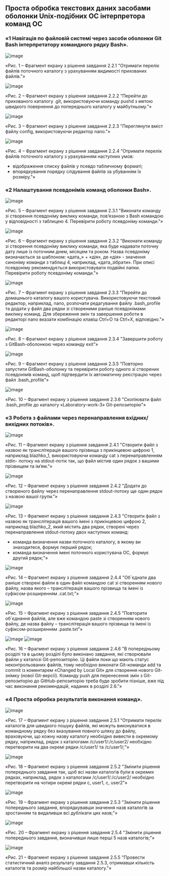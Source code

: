 ## Проста обробка текстових даних засобами оболонки Unix-подібних ОС інтерпретора команд ОС

### «1 Навігація по файловій системі через засоби оболонки Git Bash інтерпретатору командного рядку Bash».

![image](https://user-images.githubusercontent.com/127737516/232071312-9dcdfcc8-b279-46fb-9dea-328a8a083fda.png)

«Рис. 1 – Фрагмент екрану з рішення завдання 2.2.1 "Отримати перелік файлів поточного каталогу з урахуванням видимості прихованих файлів."»

![image](https://user-images.githubusercontent.com/127737516/232073250-dce93555-8cec-4758-880b-c02eca56970b.png)

«Рис. 2 – Фрагмент екрану з рішення завдання 2.2.2 "Перейти до прихованого каталогу .git, використовуючи команду pushd з метою швидкого 
повернення до попереднього каталогу у майбутньому."»

![image](https://user-images.githubusercontent.com/127737516/232074341-7e0acf1d-beb0-4eda-be43-75708a93da64.png)

«Рис. 3 – Фрагмент екрану з рішення завдання 2.2.3 "Переглянути вміст файлу config, використовуючи редактор nano."»

![image](https://user-images.githubusercontent.com/127737516/232076118-8046579a-79fd-4ecc-a81c-755f90e857f4.png)

«Рис. 4 – Фрагмент екрану з рішення завдання 2.2.4 "Отримати перелік файлів поточного каталогу з урахуванням наступних умов:
- відображення списку файлів у псевдо табличному форматі;
- впорядкування порядку слідування файлів за убуванням їх розміру."»

### «2 Налаштування псевдонімів команд оболонки Bash».

![image](https://user-images.githubusercontent.com/127737516/232232735-55de51f9-0a5b-4a8a-afdc-fb990254f290.png)

«Рис. 5 – Фрагмент екрану з рішення завдання 2.3.1 "Виконати команду зі створення псевдоніму виклику команди, пов’язаною з Bash
командою у відповідності з таблицею 4. Перевірити роботу псевдоніму команди."»

![image](https://user-images.githubusercontent.com/127737516/232233221-d5973767-31ce-4364-a7f9-6d5e1c04eed9.png)

«Рис. 6 – Фрагмент екрану з рішення завдання 2.3.2 "Виконати команду зі створення псевдоніму виклику команди, яка буде надавати
поточну дату лише із поточним днем, місяцем та роком. Назва псевдоніму визначається за шаблоном: «дата_» + «дія», де «дія» - значення 
синоніму команди з таблиці 4, наприклад, «дата_зібрати». При описі псевдоніму рекомендується використовувати подвійні лапки.
Перевірити роботу псевдоніму команди."»

![image](https://user-images.githubusercontent.com/127737516/232235693-333ebcdf-5cd7-457e-9fbf-465386fabbe3.png)

«Рис. 7 – Фрагмент екрану з рішення завдання 2.3.3 "Перейти до домашнього каталогу вашого користувача. Використовуючи текстовий редактор, 
наприклад, nano, розпочати редагування файлу .bash_profile та додати у файл два рядки зі створеними раніше псевдонімами виклику команд. 
Для збереження змін та завершення роботи в редакторі nano вказати комбінацію клавіш Ctrl+O та Ctrl+X, відповідно."»

![image](https://user-images.githubusercontent.com/127737516/232235760-94463574-b616-4630-8d85-cfc069d01e9f.png)

«Рис. 8 – Фрагмент екрану з рішення завдання 2.3.4 "Завершити роботу з GitBash-оболонкою через команду exit"»

![image](https://user-images.githubusercontent.com/127737516/232235867-d72bf783-1f4c-451b-95e6-6d9d34d288d5.png)

«Рис. 9 – Фрагмент екрану з рішення завдання 2.3.5 "Повторно запустити GitBash-оболонку та перевірити роботу одного зі створених
псевдонімів команд, щоб підтвердити їх автоматичну реєстрацію через файл .bash_profile"»

![image](https://user-images.githubusercontent.com/127737516/232237551-1acb64a4-9998-4f28-b3fa-98f692eaae29.png)

«Рис. 10 – Фрагмент екрану з рішення завдання 2.3.6 "Скопіювати файл .bash_profile до каталогу «Laboratory-work-3» Git-репозиторію"»

### «3 Робота з файлами через перенаправлення вхідних/вихідних потоків».

![image](https://user-images.githubusercontent.com/127737516/232286562-ea639cf4-ad4f-42a5-a0f9-4ebced13eb69.png)

«Рис. 11 – Фрагмент екрану з рішення завдання 2.4.1 "Створити файл з назвою як транслітерація вашого прізвища з прикінцевою
цифрою 1, наприклад blazhko_1, використовуючи команду cat з перенаправленням stdin- потоку на stdout-потік так, що файл містив 
один рядок з вашими прізвищем та ім’ям."»

![image](https://user-images.githubusercontent.com/127737516/232286698-651662ba-31a1-4149-aa25-5fb16ef8bd5f.png)

«Рис. 12 – Фрагмент екрану з рішення завдання 2.4.2 "Додати до створеного файлу через перенаправлення stdout-потоку ще один
рядок з назвою вашої групи."»

![image](https://user-images.githubusercontent.com/127737516/232286883-693eb789-1164-4c41-900b-5129d19be2c1.png)

«Рис. 13 – Фрагмент екрану з рішення завдання 2.4.3 "Створити файл з назвою як транслітерація вашого імені з прикінцевою цифрою
2, наприклад blazhko_2, який містить два рядки, створені через перенаправлення stdout-потоку двох наступних команд:
- команда визначення назви поточного каталогу, в якому ви знаходитеся, формує перший рядок;
- команда визначення імені поточного користувача ОС, формує другий рядок;"»

![image](https://user-images.githubusercontent.com/127737516/232287785-9b1cbbab-8476-4ac4-9f27-3d19618148ed.png)

«Рис. 14 – Фрагмент екрану з рішення завдання 2.4.4 "Об`єднати два раніше створені файли в один файл командою cat зі створенням
нового файлу, назва якого – транслітерація вашого прізвища та імені із суфіксом-розширенням .cat.txt;"»

![image](https://user-images.githubusercontent.com/127737516/232287888-d8363d85-56a1-4b6e-8956-30239a0a98ca.png)

«Рис. 15 – Фрагмент екрану з рішення завдання 2.4.5 "Повторити об`єднання файлів, але вже командою paste зі створенням нового
файлу, де назва файлу – транслітерація вашого прізвища та імені із суфіксом-розширенням .paste.txt"»

![image](https://user-images.githubusercontent.com/127737516/232288425-64a812f1-c4c5-4ac0-9ab7-b8c7a76f33f7.png)
![image](https://user-images.githubusercontent.com/127737516/232288545-45c0e07d-a31f-4674-b59a-066453ed029b.png)

«Рис. 16 – Фрагмент екрану з рішення завдання 2.4.6 "В попередньому розділі та в цьому розділі було виконано завдання, які
створювали файли у каталозі Git-репозиторію. Ці файли поки що мають статус неконтрольованих файлів, тому необхідно виконати 
Git-команди add та commit із коментарем «Changed by Local Git» для створення нового Git-знімку (нової Git-версії).
Команду push для перенесення змін з Git-репозиторію до GitHub-репозиторію треба буде зробити пізніше, вже під час виконання 
рекомендацій, наданих в розділі 2.6."»

### «4 Проста обробка результатів виконання команд».

![image](https://user-images.githubusercontent.com/127737516/232289586-a965965a-84d3-41a1-91d6-bc2d0c6c2bea.png)

«Рис. 17 – Фрагмент екрану з рішення завдання 2.5.1 "Отримати перелік каталогів для швидкого пошуку файлів, які можуть виконуватися 
в командному рядку без вказування повного шляху до файлу, враховуючи, що кожну назву каталогу необхідно вивести в окремому рядку, 
наприклад, рядок з каталогами /c/user1/:/c/user2/ необхідно перетворити на два окремі рядки /c/user1/ та /c/user1/;"»

![image](https://user-images.githubusercontent.com/127737516/232290221-ff170a52-196d-4850-8837-fc7db825bba3.png)

«Рис. 18 – Фрагмент екрану з рішення завдання 2.5.2 "Змінити рішення попереднього завдання так, щоб всі назви каталогів були в
окремих рядках, наприклад, рядок з каталогами /c/user1/:/c/user2/ необхідно перетворити на чотири окремі рядки c, user1, c, user2"»

![image](https://user-images.githubusercontent.com/127737516/232290308-37d532e9-031b-43ee-a3ef-7cc4513d0e10.png)

«Рис. 19 – Фрагмент екрану з рішення завдання 2.5.3 "Змінити рішення попереднього завдання, впорядкувавши значення назв
каталогів за зростанням та видаливши всі дублікати цих назв;"»

![image](https://user-images.githubusercontent.com/127737516/232290443-b57f865c-6594-4c2d-94a5-93e471a342aa.png)

«Рис. 20 – Фрагмент екрану з рішення завдання 2.5.4 "Змінити рішення попереднього завдання, визначивши лише перші 5 назв каталогів;"»

![image](https://user-images.githubusercontent.com/127737516/232291125-016db7e8-a7af-4636-8aac-0532e875d271.png)

«Рис. 21 – Фрагмент екрану з рішення завдання 2.5.5 "Провести статистичний аналіз результату завдання 2.5.3, отримавши кількість
каталогів та розмір найбільшої назви каталогу."»
